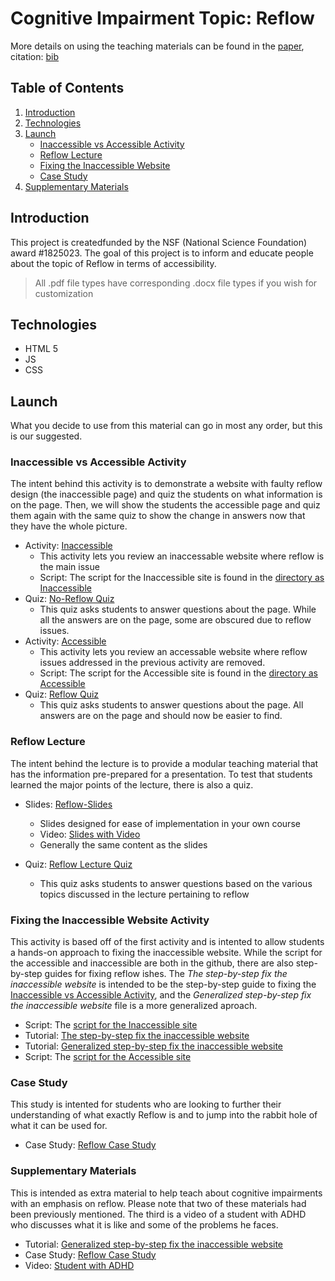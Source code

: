 # Cognitive Impairment Topic: Reflow
More details on using the teaching materials can be found in the [paper](kelly2021introducing.pdf), citation: [bib](kelly2021introducing.bib)
## Table of Contents

1. [Introduction](#Introduction)
2. [Technologies](#Technologies)
3. [Launch](#Launch)
   - [Inaccessible vs Accessible Activity](#Inaccessible-vs-Accessible-Activity)
   - [Reflow Lecture](#Reflow-Lecture)
   - [Fixing the Inaccessible Website](#Fixing-the-Inaccessible-Website-Activity)
   - [Case Study](#Case-Study)
4. [Supplementary Materials](#Supplementary-Materials)

## Introduction

This project is createdfunded by the NSF (National Science Foundation) award #1825023. The goal of this project is to inform and educate people about the topic of Reflow in terms of accessibility.

> All .pdf file types have corresponding .docx file types if you wish for customization

## Technologies

- HTML 5
- JS
- CSS

## Launch

What you decide to use from this material can go in most any order, but this is our suggested.

### Inaccessible vs Accessible Activity

The intent behind this activity is to demonstrate a website with faulty reflow design (the inaccessible page) and quiz the students on what information is on the page. Then, we will show the students the accessible page and quiz them again with the same quiz to show the change in answers now that they have the whole picture.

- Activity: [Inaccessible](https://teaching-accessibility.github.io/ReflowCC/Inaccessible/)
  - This activity lets you review an inaccessable website where reflow is the main issue
  - Script: The script for the Inaccessible site is found in the [directory as Inaccessible](Activity/Inaccessible)
- Quiz: [No-Reflow Quiz](https://docs.google.com/forms/d/e/1FAIpQLSewwPAUNxfAi01pk-Zrf6rAuHOJQBRGjV5NPA9upT8CBF1Agw/viewform?usp=sf_link)
  - This quiz asks students to answer questions about the page. While all the answers are on the page, some are obscured due to reflow issues.
- Activity: [Accessible](https://teaching-accessibility.github.io/ReflowCC/Accessible/)
  - This activity lets you review an accessable website where reflow issues addressed in the previous activity are removed.
  - Script: The script for the Accessible site is found in the [directory as Accessible](Activity/Accessible)
- Quiz: [Reflow Quiz](https://docs.google.com/forms/d/e/1FAIpQLScA8AsXTVnk3ujFxpI7FBAXUXCCTEDPSEp2ZP5T2zGU2yWc0Q/viewform?usp=sf_link)
  - This quiz asks students to answer questions about the page. All answers are on the page and should now be easier to find.

### Reflow Lecture

The intent behind the lecture is to provide a modular teaching material that has the information pre-prepared for a presentation. To test that students learned the major points of the lecture, there is also a quiz.

- Slides: [Reflow-Slides](Lecture/Cognitive_Impairment_Activity.pptx)

  - Slides designed for ease of implementation in your own course
  - Video: [Slides with Video](https://drive.google.com/file/d/1RkeMt8evWKbg09OgKz4GKD2ka7xvpSnu/view?usp=sharing)
  - Generally the same content as the slides

- Quiz: [Reflow Lecture Quiz](https://docs.google.com/forms/d/1hUdHrl87FpNOUdn344dkLbCHCNk7jIs-s0nuOjeDNhc/edit)
  - This quiz asks students to answer questions based on the various topics discussed in the lecture pertaining to reflow

### Fixing the Inaccessible Website Activity

This activity is based off of the first activity and is intented to allow students a hands-on approach to fixing the inaccessible website. While the script for the accessible and inaccessible are both in the github, there are also step-by-step guides for fixing reflow ishes. The _The step-by-step fix the inaccessible website_ is intended to be the step-by-step guide to fixing the [Inaccessible vs Accessible Activity](#Inaccessible-vs-Accessible-Activity), and the _Generalized step-by-step fix the inaccessible website_ file is a more generalized aproach.

- Script: The [script for the Inaccessible site](Activity/Inaccessible)
- Tutorial: [The step-by-step fix the inaccessible website](Activity/Step-by-Step-Fix/Step_by_Step_to_Fix_Inaccessible.pdf)
- Tutorial: [Generalized step-by-step fix the inaccessible website](Supplementary_Materials/Generalized_Step_by_Step_to_Fix_Inaccessible.pdf)
- Script: The [script for the Accessible site](Activity/Accessible)

### Case Study

This study is intented for students who are looking to further their understanding of what exactly Reflow is and to jump into the rabbit hole of what it can be used for.

- Case Study: [Reflow Case Study](Supplementary_Materials/Case_Study_on_Reflow.pdf)

### Supplementary Materials

This is intended as extra material to help teach about cognitive impairments with an emphasis on reflow. Please note that two of these materials had been previously mentioned. The third is a video of a student with ADHD who discusses what it is like and some of the problems he faces.

- Tutorial: [Generalized step-by-step fix the inaccessible website](Supplementary_Materials/Generalized_Step_by_Step_to_Fix_Inaccessible.pdf)
- Case Study: [Reflow Case Study](Supplementary_Materials/Case_Study_on_Reflow.pdf)
- Video: [Student with ADHD](https://drive.google.com/file/d/1h-To8RZjtPc8W8LeLYHPVOo85Wc2e0fE/view?usp=sharing)
